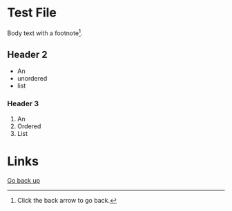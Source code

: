 # Test File

Body text with a footnote[^1].

## Header 2

- An
- unordered
- list

### Header 3

1. An
2. Ordered
3. List

# Links

[Go back up](..)

[^1]: Click the back arrow to go back.
